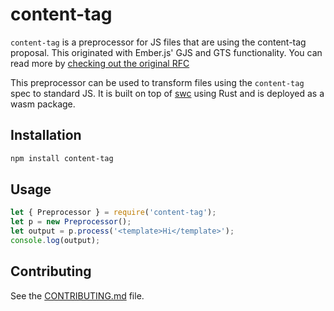 # content-tag

`content-tag` is a preprocessor for JS files that are using the content-tag proposal. This originated with Ember.js' GJS and GTS functionality. You can read more by [checking out the original RFC](https://rfcs.emberjs.com/id/0931-template-compiler-api/)

This preprocessor can be used to transform files using the `content-tag` spec to standard JS. It is built on top of [swc](https://swc.rs/) using Rust and is deployed as a wasm package.

## Installation

```sh
npm install content-tag
```

## Usage

```js
let { Preprocessor } = require('content-tag');
let p = new Preprocessor();
let output = p.process('<template>Hi</template>');
console.log(output);
```

## Contributing

See the [CONTRIBUTING.md](./CONTRIBUTING.md) file.

